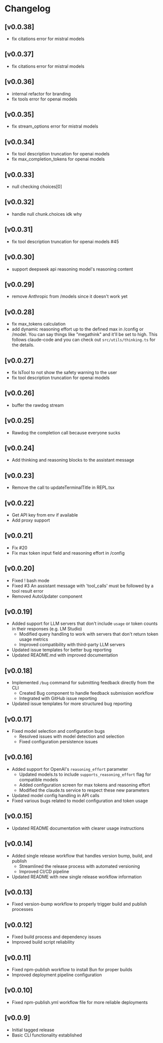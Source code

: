 # Changelog

## [v0.0.38]
- fix citations error for mistral models

## [v0.0.37]
- fix citations error for mistral models

## [v0.0.36]
- internal refactor for branding
- fix tools error for openai models

## [v0.0.35]
- fix stream_options error for mistral models

## [v0.0.34]
- fix tool description truncation for openai models
- fix max_completion_tokens for openai models

## [v0.0.33]
- null checking choices[0]

## [v0.0.32]
- handle null chunk.choices idk why

## [v0.0.31]
- fix tool description truncation for openai models #45

## [v0.0.30]
- support deepseek api reasoning model's reasoning content

## [v0.0.29]
- remove Anthropic from /models since it doesn't work yet


## [v0.0.28]
- fix max_tokens calculation
- add dynamic reasoning effort up to the defined max in /config or /model. You can say things like "megathink" and it'll be set to high. This follows claude-code and you can check out `src/utils/thinking.ts` for the details.

## [v0.0.27]
- fix lsTool to not show the safety warning to the user
- fix tool description truncation for openai models

## [v0.0.26]
- buffer the rawdog stream

## [v0.0.25]
- Rawdog the completion call because everyone sucks

## [v0.0.24]
- Add thinking and reasoning blocks to the assistant message

## [v0.0.23]
- Remove the call to updateTerminalTitle in REPL.tsx

## [v0.0.22]
- Get API key from env if available
- Add proxy support

## [v0.0.21]
- Fix #20
- Fix max token input field and reasoning effort in /config

## [v0.0.20]
- Fixed ! bash mode
- Fixed #3 An assistant message with 'tool_calls' must be followed by a tool result error
- Removed AutoUpdater component

## [v0.0.19]
- Added support for LLM servers that don't include `usage` or token counts in their responses (e.g. LM Studio)
  - Modified query handling to work with servers that don't return token usage metrics
  - Improved compatibility with third-party LLM servers
- Updated issue templates for better bug reporting
- Updated README.md with improved documentation

## [v0.0.18]
- Implemented `/bug` command for submitting feedback directly from the CLI
  - Created Bug component to handle feedback submission workflow
  - Integrated with GitHub issue reporting
- Updated issue templates for more structured bug reporting

## [v0.0.17]
- Fixed model selection and configuration bugs
  - Resolved issues with model detection and selection
  - Fixed configuration persistence issues

## [v0.0.16]
- Added support for OpenAI's `reasoning_effort` parameter
  - Updated models.ts to include `supports_reasoning_effort` flag for compatible models
  - Added configuration screen for max tokens and reasoning effort
  - Modified the claude.ts service to respect these new parameters
- Updated model config handling in API calls
- Fixed various bugs related to model configuration and token usage

## [v0.0.15]
- Updated README documentation with clearer usage instructions

## [v0.0.14]
- Added single release workflow that handles version bump, build, and publish
  - Streamlined the release process with automated versioning
  - Improved CI/CD pipeline
- Updated README with new single release workflow information

## [v0.0.13]
- Fixed version-bump workflow to properly trigger build and publish processes

## [v0.0.12]
- Fixed build process and dependency issues
- Improved build script reliability

## [v0.0.11]
- Fixed npm-publish workflow to install Bun for proper builds
- Improved deployment pipeline configuration

## [v0.0.10]
- Fixed npm-publish.yml workflow file for more reliable deployments

## [v0.0.9]
- Initial tagged release
- Basic CLI functionality established
